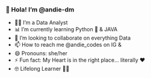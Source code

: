 ### 👋 Hola! I’m @andie-dm

- 👩‍💻 I’m a Data Analyst
- 📊 I’m currently learning Python 🐍 & JAVA 
- 💞️ I’m looking to collaborate on everything Data 
- 📫 How to reach me @andie_codes on IG & 
- 😄 Pronouns: she/her
- ⚡ Fun fact: My Heart is in the right place... literally ❤️
- 🤓 Lifelong Learner 👩‍💻
  

<!---
andie-dm/andie-dm is a ✨ special ✨ repository because its `README.md` (this file) appears on your GitHub profile.
You can click the Preview link to take a look at your changes.
--->
